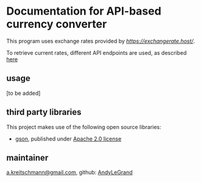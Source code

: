 # Documentation for API-based currency converter
This program uses exchange rates provided by *https://exchangerate.host/*.

To retrieve current rates, different API endpoints are used, as described [here](https://apipheny.io/foreign-exchange-rates-google-sheets/?utm_source=exchangerate.host)
## usage
[to be added]
## third party libraries
This project makes use of the following open source libraries:  
- [gson](https://mvnrepository.com/artifact/com.google.code.gson/gson/2.8.9), published under [Apache 2.0 license](https://www.apache.org/licenses/LICENSE-2.0.html)
## maintainer
a.kreitschmann@gmail.com, github: [AndyLeGrand](https://github.com/AndyLeGrand)